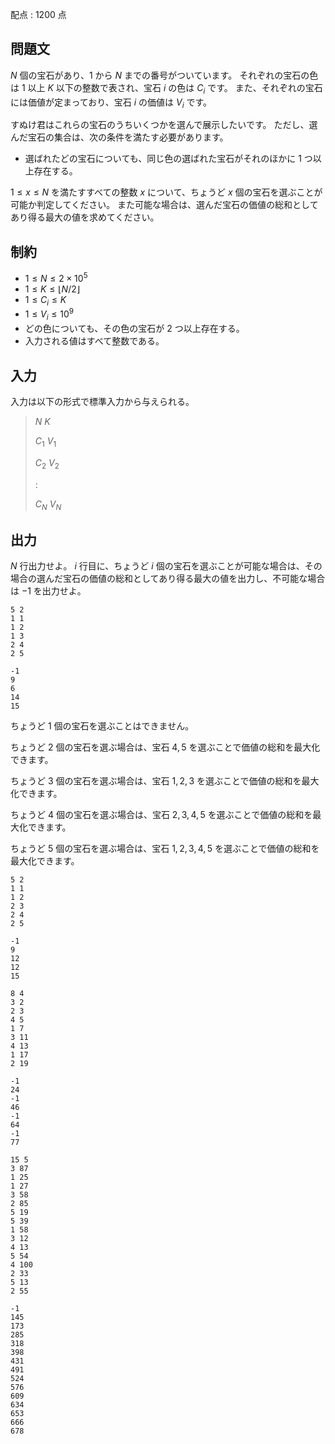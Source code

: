 配点 : $1200$ 点

## 問題文

$N$ 個の宝石があり、$1$ から $N$ までの番号がついています。
それぞれの宝石の色は $1$ 以上 $K$ 以下の整数で表され、宝石 $i$ の色は $C_i$ です。
また、それぞれの宝石には価値が定まっており、宝石 $i$ の価値は $V_i$ です。

すぬけ君はこれらの宝石のうちいくつかを選んで展示したいです。
ただし、選んだ宝石の集合は、次の条件を満たす必要があります。

- 選ばれたどの宝石についても、同じ色の選ばれた宝石がそれのほかに $1$ つ以上存在する。

$1 \leq x \leq N$ を満たすすべての整数 $x$ について、ちょうど $x$ 個の宝石を選ぶことが可能か判定してください。
また可能な場合は、選んだ宝石の価値の総和としてあり得る最大の値を求めてください。

## 制約

- $1 \leq N \leq 2 \times 10^5$
- $1 \leq K \leq \lfloor N/2 \rfloor$
- $1 \leq C_i \leq K$
- $1 \leq V_i \leq 10^9$
- どの色についても、その色の宝石が $2$ つ以上存在する。
- 入力される値はすべて整数である。

## 入力

入力は以下の形式で標準入力から与えられる。

> $N$ $K$
> 
> $C_1$ $V_1$
> 
> $C_2$ $V_2$
> 
> $:$
> 
> $C_N$ $V_N$

## 出力

$N$ 行出力せよ。
$i$ 行目に、ちょうど $i$ 個の宝石を選ぶことが可能な場合は、その場合の選んだ宝石の価値の総和としてあり得る最大の値を出力し、不可能な場合は $-1$ を出力せよ。

```input1
5 2
1 1
1 2
1 3
2 4
2 5
```

```output1
-1
9
6
14
15
```

ちょうど $1$ 個の宝石を選ぶことはできません。

ちょうど $2$ 個の宝石を選ぶ場合は、宝石 $4,5$ を選ぶことで価値の総和を最大化できます。

ちょうど $3$ 個の宝石を選ぶ場合は、宝石 $1,2,3$ を選ぶことで価値の総和を最大化できます。

ちょうど $4$ 個の宝石を選ぶ場合は、宝石 $2,3,4,5$ を選ぶことで価値の総和を最大化できます。

ちょうど $5$ 個の宝石を選ぶ場合は、宝石 $1,2,3,4,5$ を選ぶことで価値の総和を最大化できます。

```input2
5 2
1 1
1 2
2 3
2 4
2 5
```

```output2
-1
9
12
12
15
```

```input3
8 4
3 2
2 3
4 5
1 7
3 11
4 13
1 17
2 19
```

```output3
-1
24
-1
46
-1
64
-1
77
```

```input4
15 5
3 87
1 25
1 27
3 58
2 85
5 19
5 39
1 58
3 12
4 13
5 54
4 100
2 33
5 13
2 55
```

```output4
-1
145
173
285
318
398
431
491
524
576
609
634
653
666
678
```
